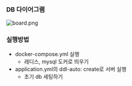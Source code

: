 ### DB 다이어그램
![board.png](..%2F..%2Fstudy%2Fboard.png)

### 실행방법
- docker-compose.yml 실행 
  - 레디스, mysql 도커로 띄우기
- application.yml의 ddl-auto: create로 서버 실행
  - 초기 db 세팅하기